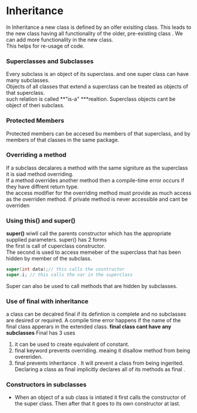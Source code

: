 # Inheritance
In Inheritance a new class is defined by an olfer exisiting class. This leads to the new class having all functionality of the older, pre-existing class . We can add more functionality in the new class.   
This helps for re-usage of code.  
### Superclasses and Subclasses
Every subclass is an object of its superclass. and one super class can have many subclasses.  
Objects of all classes that extend a superclass can be treated as objects of that superclass.  
such relation is called **"is-a" ***realtion. Superclass objects cant be object of theri subclass. 
### Protected Members
Protected members can be accesed bu members of that superclass, and by members of that classes in the same package.
### Overriding a method
If a subclass decalares a method with the same signiture as the superclass it is siad method overriding.  
If a method overrides another method then a compile-time error occurs if they have diffrent return type.   
the access modifier for the overriding method must provide as much access as the overriden method. 
if private method is never accessible and cant be overriden 
### Using this() and super()
**super()** wiwll call the parents constructor which has the appropriate supplied parameters. super() has 2 forms   
the first is call of cuperclass constructor.  
The second is used to access memeber of the superclass that has been hidden by member of the subclass.   
``` java
super(int data);// this calls the cosntructor
super.i; // this calls the var in the superclass
```
Super can also be used to call methods that are hidden by subclasses.
### Use of final with inheritance
a class can be decalred final if its defintion is complete and no subclasses are desired or required. A compile time error happens if the name of the final class apperars in the extended class. 
**final class cant have any subclasses** 
Final has 3 uses
1. it can be used to create equivalent of constant.
2. final keyword prevents overriding. meaing it disallow method from being overeriden. 
3. final prevents inheritance . It will prevent a class from being ingerited. Declaring a class as final implicitly declares all of its methods as final .
### Constructors in subclasses
- When an object of a sub class is intiated it first calls the constructor of the super class. Then after that it goes to its own constructor at last.
